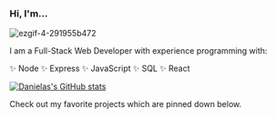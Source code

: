 ### Hi, I'm... 

![ezgif-4-291955b472](https://user-images.githubusercontent.com/108595214/196823867-74dee594-b3ec-4327-ac55-389a4c431b7a.gif)

I am a Full-Stack Web Developer with experience programming with:

✨ Node
✨ Express
✨ JavaScript
✨ SQL
✨ React


[![Danielas's GitHub stats](https://github-readme-stats.vercel.app/api?username=dlope0831)](https://github.com/anuraghazra/github-readme-stats)


Check out my favorite projects which are pinned down below.
